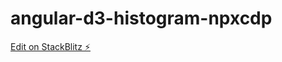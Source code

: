 # angular-d3-histogram-npxcdp

[Edit on StackBlitz ⚡️](https://stackblitz.com/edit/angular-d3-histogram-npxcdp)